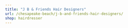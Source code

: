 ```yaml
---
title: "J B & Friends Hair Designers"
url: /chesapeake-beach/j-b-and-friends-hair-designers/
shop: hairdresser
---
```

